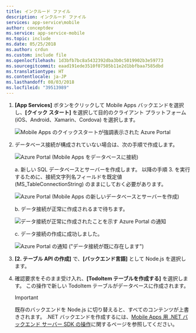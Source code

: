 ```yaml
---
title: インクルード ファイル
description: インクルード ファイル
services: app-service\mobile
author: conceptdev
ms.service: app-service-mobile
ms.topic: include
ms.date: 05/25/2018
ms.author: crdun
ms.custom: include file
ms.openlocfilehash: 1d3bfb7bc8a5432392dba3b0c5019902b3e59773
ms.sourcegitcommit: eaad191ede3510f07505b11e2d1bbfbaa7585dbd
ms.translationtype: HT
ms.contentlocale: ja-JP
ms.lasthandoff: 08/03/2018
ms.locfileid: "39513989"
---
```

1. **[App Services]** ボタンをクリックして Mobile Apps バックエンドを選択し、**[クイック スタート]** を選択して目的のクライアント プラットフォーム (iOS、Android、Xamarin、Cordova) を選択します。

    ![Mobile Apps のクイックスタートが強調表示された Azure Portal][quickstart]

1. データベース接続が構成されていない場合は、次の手順で作成します。

    ![Azure Portal (Mobile Apps をデータベースに接続)][connect]

    a. 新しい SQL データベースとサーバーを作成します。 以降の手順 3. を実行するために、接続文字列名フィールドを既定値 (MS_TableConnectionString) のままにしておく必要があります。

    ![Azure Portal (Mobile Apps の新しいデータベースとサーバーを作成)][server]

    b. データ接続が正常に作成されるまで待ちます。

    ![データ接続が正常に作成されたことを示す Azure Portal の通知][notification]

    c. データ接続の作成に成功しました。

    ![Azure Portal の通知 ("データ接続が既に存在します")][already-connection]

1. **[2. テーブル API の作成]** で、**[バックエンド言語]** として Node.js を選択します。

1. 確認要求をそのまま受け入れ、**[TodoItem テーブルを作成する]** を選択します。
    この操作で新しい TodoItem テーブルがデータベースに作成されます。

    >[!IMPORTANT]
    > 既存のバックエンドを Node.js に切り替えると、すべてのコンテンツが上書きされます。 .NET バックエンドを作成するには、[Mobile Apps 用 .NET バックエンド サーバー SDK の操作][instructions]に関するページを参照してください。

<!-- Images. -->
[quickstart]: ./media/app-service-mobile-configure-new-backend/quickstart.png
[connect]: ./media/app-service-mobile-configure-new-backend/connect-to-bd.png
[notification]: ./media/app-service-mobile-configure-new-backend/notification-data-connection-create.png
[server]: ./media/app-service-mobile-configure-new-backend/create-new-server.png
[already-connection]: ./media/app-service-mobile-configure-new-backend/already-connection.png

<!-- URLs -->
[instructions]: ../articles/app-service-mobile/app-service-mobile-dotnet-backend-how-to-use-server-sdk.md#create-app

